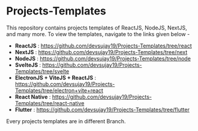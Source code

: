# Projects-Templates

This repository contains projects templates of ReactJS, NodeJS, NextJS, and many more.
To view the templates, navigate to the links given below -

 - **ReactJS** : https://github.com/devsujay19/Projects-Templates/tree/react
 - **NextJS** : https://github.com/devsujay19/Projects-Templates/tree/next
 - **NodeJS** : https://github.com/devsujay19/Projects-Templates/tree/node
 - **SvelteJS** : https://github.com/devsujay19/Projects-Templates/tree/svelte
 - **ElectronJS + ViteJS + ReactJS** : https://github.com/devsujay19/Projects-Templates/tree/electron+vite+react
 - **React Native** : https://github.com/devsujay19/Projects-Templates/tree/react-native
 - **Flutter** : https://github.com/devsujay19/Projects-Templates/tree/flutter

Every projects templates are in different Branch.
